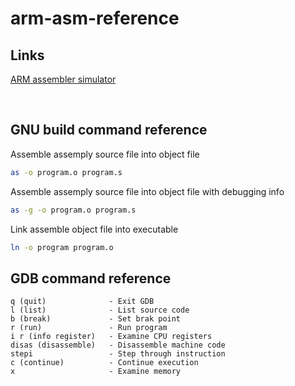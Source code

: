 # arm-asm-reference

## Links

[ARM assembler simulator](https://salmanarif.bitbucket.io/visual/index.html)  

</br>

## GNU build command reference

Assemble assemply source file into object file
``` sh
as -o program.o program.s
```

Assemble assemply source file into object file with debugging info
``` sh
as -g -o program.o program.s
```

Link assemble object file into executable
``` sh
ln -o program program.o
```

## GDB command reference

``` gdb
q (quit)              - Exit GDB
l (list)              - List source code
b (break)             - Set brak point
r (run)               - Run program
i r (info register)   - Examine CPU registers
disas (disassemble)   - Disassemble machine code
stepi                 - Step through instruction
c (continue)          - Continue execution
x                     - Examine memory
```